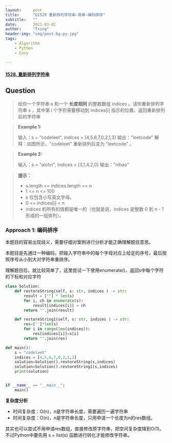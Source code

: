 ```yaml
---
layout:     post
title:      "Q1528 重新排列字符串-简单-编码排序"
subtitle:   ""
date:       2021-03-02
author:     "Txing"
header-img: "img/post-bg-py.jpg"
tags:
    - Algorithm
    - Python
    - Easy

---
```


#### [1528. 重新排列字符串](https://leetcode-cn.com/problems/shuffle-string/)

## Question

> 给你一个字符串 s 和一个 **长度相同** 的整数数组 indices 。请你重新排列字符串 s ，其中第 i 个字符需要移动到 indices[i] 指示的位置。返回重新排列后的字符串
>

> **Example 1:**
>
> 输入：s = "codeleet", indices = [4,5,6,7,0,2,1,3]
> 输出："leetcode"
> 解释：如图所示，"codeleet" 重新排列后变为 "leetcode" 。

> **Example 2:**
>
> 输入：s = "aiohn", indices = [3,1,4,2,0]
> 输出："nihao"

> **提示：**
>
> - s.length == indices.length == n
> - 1 <= n <= 100
> - s 仅包含小写英文字母。
> - 0 <= indices[i] < n
> - indices 的所有的值都是唯一的（也就是说，indices 是整数 0 到 n - 1 形成的一组排列）。

### Approach 1: 编码排序

本题目的容易出现歧义，需要仔细对案例进行分析才能正确理解题目意思。

本题目是先通过一种编码，把输入字符串中的每个字母对应上给定的序号。最后按照序号从小到大对字符串重排序。

理解题目后，就比较简单了，这里尝试一下使用enumerate()，返回s中每个字符的下标和对应字符


```python
class Solution:
    def restoreString(self, s: str, indices ) -> str:
        result = [""] * len(s)
        for i, ch in enumerate(s):
            result[indices[i]] = ch
        return "".join(result)

    def restoreString1(self, s: str, indices ) -> str:
        res=['']*len(s)
        for i in range(len(indices)):
            res[indices[i]]=s[i]
        return "".join(res)

def main():
    s = "codeleet"
    indices = [4,5,6,7,0,2,1,3]
    solution=Solution().restoreString(s,indices)
    solution=Solution().restoreString1(s,indices)
    print(solution)


if __name__ == "__main__":
    main()
```

**复杂度分析**

- 时间复杂度：O(n)，n是字符串长度，需要遍历一遍字符串
- 时间复杂度：O(n)，n是字符串长度，只用申请一个长度为n的res数组。

其实也可以尝试不用申请res数组，直接修改原字符串，把空间复杂度降到O(1)。不过Python中要先用 s = list(s) 函数进行转化才能修改字符串。